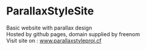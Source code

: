# ParallaxStyleSite
Basic website with parallax design <br/>
Hosted by github pages, domain supplied by freenom <br/>
Visit site on : www.parallaxstyleproj.cf
